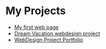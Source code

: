 # My Projects

- [My first web page](MyFirstWebPage.html)
- [Dream Vacation webdesign project](https://sunflower111.github.io/DreamVacation/)  
- [WebDesign Project Portfolio](https://sunflower111.github.io/WebDesign/)